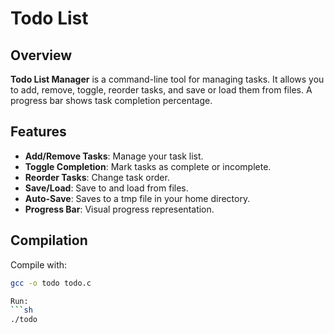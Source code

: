 # Todo List

## Overview

**Todo List Manager** is a command-line tool for managing tasks. It allows you to add, remove, toggle, reorder tasks, and save or load them from files. A progress bar shows task completion percentage.

## Features

- **Add/Remove Tasks**: Manage your task list.
- **Toggle Completion**: Mark tasks as complete or incomplete.
- **Reorder Tasks**: Change task order.
- **Save/Load**: Save to and load from files.
- **Auto-Save**: Saves to a tmp file in your home directory.
- **Progress Bar**: Visual progress representation.

## Compilation

Compile with:

```sh
gcc -o todo todo.c

Run:
```sh
./todo
